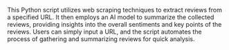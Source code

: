 This Python script utilizes web scraping techniques to extract reviews from a specified URL. 
It then employs an AI model to summarize the collected reviews, providing insights into the overall sentiments and key points of the reviews. 
Users can simply input a URL, and the script automates the process of gathering and summarizing reviews for quick analysis.
